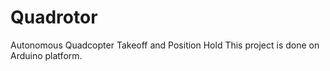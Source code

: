 # Quadrotor
Autonomous Quadcopter Takeoff and Position Hold
This project is done on Arduino platform.
